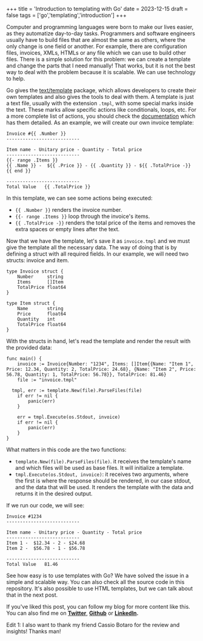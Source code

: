 +++
title = 'Introduction to templating with Go'
date = 2023-12-15
draft = false
tags = ['go','templating','introduction']
+++

Computer and programming languages were born to make our lives easier,  as they automatize day-to-day tasks. Programmers and software engineers usually have to build files that are almost the same as others, where the only change is one field or another. For example, there are configuration files, invoices, XMLs, HTMLs or any file which we can use to build other files. There is a simple solution for this problem: we can create a template and change the parts that I need manually! That works, but it is not the best way to deal with the problem because it is scalable. We can use technology to help.

Go gives the [text/template](https://pkg.go.dev/text/template) package, which allows developers to create their own templates and also gives the tools to deal with them. A template is just a text file, usually with the extension `.tmpl`, with some special marks inside the text. These marks allow specific actions like conditionals, loops, etc. For a more complete list of actions, you should check the [documentation](https://pkg.go.dev/text/template#hdr-Actions) which has them detailed. As an example, we will create our own invoice template:

```tmpl
Invoice #{{ .Number }}
---------------------------

Item name - Unitary price - Quantity - Total price
---------------------------
{{- range .Items }}
{{ .Name }} -  ${{ .Price }} - {{ .Quantity }} - ${{ .TotalPrice -}}
{{ end }}

---------------------------
Total Value   {{ .TotalPrice }}
```

In this template, we can see some actions being executed:
- `{{ .Number }}` renders the invoice number.
- `{{- range .Items }}` loop through the invoice's items.
- `{{ .TotalPrice -}}` renders the total price of the items and removes the extra spaces or empty lines after the text.

Now that we have the template, let's save it as `invoice.tmpl` and we must give the template all the necessary data. The way of doing that is by defining a struct with all required fields. In our example, we will need two structs: invoice and item.

```golang
type Invoice struct {
	Number     string
	Items      []Item
	TotalPrice float64
}

type Item struct {
	Name       string
	Price      float64
	Quantity   int
	TotalPrice float64
}
```

With the structs in hand, let's read the template and render the result with the provided data:

```golang
func main() {
	invoice := Invoice{Number: "1234", Items: []Item{{Name: "Item 1", Price: 12.34, Quantity: 2, TotalPrice: 24.68}, {Name: "Item 2", Price: 56.78, Quantity: 1, TotalPrice: 56.78}}, TotalPrice: 81.46}
	file := "invoice.tmpl"

  tmpl, err := template.New(file).ParseFiles(file)
	if err != nil {
		panic(err)
	}

	err = tmpl.Execute(os.Stdout, invoice)
	if err != nil {
		panic(err)
	}
}
```

What matters in this code are the two functions:
- `template.New(file).ParseFiles(file)`. it receives the template's name and which files will be used as base files. It will initialize a template.
- `tmpl.Execute(os.Stdout, invoice)`: it receives two arguments, where the first is where the response should be rendered, in our case stdout, and the data that will be used. It renders the template with the data and returns it in the desired output.

If we run our code, we will see:
```text
Invoice #1234
---------------------------

Item name - Unitary price - Quantity - Total price
---------------------------
Item 1 -  $12.34 - 2 - $24.68
Item 2 -  $56.78 - 1 - $56.78

---------------------------
Total Value   81.46
```

See how easy is to use templates with Go? We have solved the issue in a simple and scalable way. You can also check all the source code in this repository. It's also possible to use HTML templates, but we can talk about that in the next post.

If you've liked this post, you can follow my blog for more content like this. You can also find me on **[Twitter](https://twitter.com/mfbmina)**, **[Github](https://github.com/mfbmina)** or **[LinkedIn](https://www.linkedin.com/in/mfbmina/).**

Edit 1: I also want to thank my friend Cassio Botaro for the review and insights! Thanks man!
